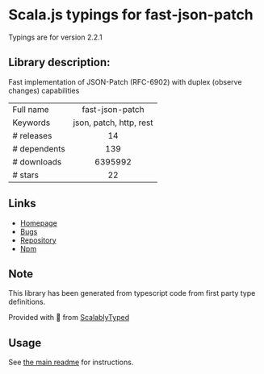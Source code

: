 
# Scala.js typings for fast-json-patch

Typings are for version 2.2.1

## Library description:
Fast implementation of JSON-Patch (RFC-6902) with duplex (observe changes) capabilities

|                    |                 |
| ------------------ | :-------------: |
| Full name          | fast-json-patch |
| Keywords           | json, patch, http, rest |
| # releases         | 14 |
| # dependents       | 139 |
| # downloads        | 6395992 |
| # stars            | 22 |

## Links
- [Homepage](https://github.com/Starcounter-Jack/JSON-Patch)
- [Bugs](https://github.com/Starcounter-Jack/JSON-Patch/issues)
- [Repository](https://github.com/Starcounter-Jack/JSON-Patch)
- [Npm](https://www.npmjs.com/package/fast-json-patch)
    


## Note
This library has been generated from typescript code from first party type definitions.

Provided with :purple_heart: from [ScalablyTyped](https://github.com/oyvindberg/ScalablyTyped)

## Usage
See [the main readme](../../readme.md) for instructions.


